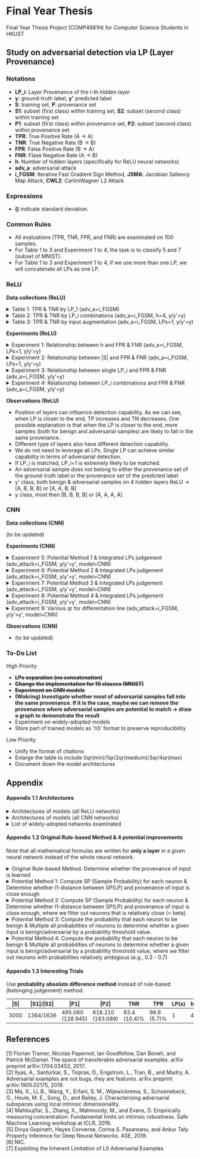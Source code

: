# Final Year Thesis
Final Year Thesis Project (COMP4981H) for Computer Science Students in HKUST

## Study on adversarial detection via LP (Layer Provenance)

### Notations

- **LP_i**: Layer Provenance of the i-th hidden layer
- **y**: ground-truth label, **y'** predicted label
- **S**: training set, **P**: provenance set
- **S1**: subset (first class) within training set, **S2**: subset (second class) within training set
- **P1**: subset (first class) within provenance set, **P2**: subset (second class) within provenance set
- **TPR**: True Positive Rate (A -> A)
- **TNR**: True Negative Rate (B -> B)
- **FPR**: False Positive Rate (B -> A)
- **FNR**: Flase Negative Rate (A -> B)
- **h**: Number of hidden layers (specifically for ReLU neural networks)
- **adv_a**: adversarial attack
- **i_FGSM**: Iterative Fast Gradient Sign Method, **JSMA**: Jacobian Saliency Map Attack, **CWL2**: CarliniWagner L2 Attack

### Expressions

- **()** indicate standard deviation. 

### Common Rules 

- All evaluations (TPR, TNR, FPR, and FNR) are examinated on 100 samples. 
- For Table 1 to 3 and Experiment 1 to 4, the task is to classify 5 and 7 (subset of MNIST). 
- For Table 1 to 3 and Experiment 1 to 4, if we use more than one LP, we will concatenate all LPs as one LP.  

### ReLU 

**Data collections (ReLU)** <br/>

<details>
  <summary>Table 1: TPR & TNR by LP_1 (adv_a=i_FGSM)</summary>
    
  \|S\| | \|S1\|/\|S2\| | \|P1\| | \|P2\| | TNR | TPR | h | y/y'
  --- | --- | --- | --- | --- | --- | --- | --- 
  500 | 227/273 | 70.850 (9.358) | 121.430 (15.163) | 64.0 (4.3)% | 34.5 (21.7)% | 1 | y
  500 | 227/273 | 99.480 (21.718) | 141.360 (29.135) | 59.1 (9.2)% | 43.2 (21.9)% | 2 | y
  500 | 227/273 | 103.550 (17.698) | 129.930 (26.887) | 59.9 (7.1)% | 70.0 (23.9)% | 3 | y
  500 | 227/273 | 96.940 (19.057) | 110.090 (29.264) | 65.1 (7.3)% | 72.9 (20.9)% | 4 | y
  1500 | 674/826 | 162.900 (24.819) | 223.570 (38.956) | 79.7 (4.3)% | 65.2 (16.1)% | 1 | y 
  1500 | 674/826 | 200.250 (52.630) | 262.800 (58.982) | 77.7 (5.8)% | 79.9 (19.8)% | 2 | y 
  1500 | 674/826 | 202.130 (59.237) | 301.580 (82.210) | 73.5 (6.7)% | 98.3 (3.1)% | 3 | y 
  1500 | 674/826 | 212.660 (57.575) | 279.020 (71.900) | 74.2 (6.6)% | 98.5 (3.8)% | 4 | y
  3000 | 1364/1636 | 432.980 (93.588) | 738.560 (175.844) | 68.8 (6.5)% | 98.2 (3)% | 1 | y 
  3000 | 1364/1636 | 463.520 (100.624) | 674.400 (170.379) | 71.4 (6.6)% | 99.1 (2.1)% | 2 | y
  3000 | 1364/1636 | 506.940 (127.957) | 674.990 (182.066) | 69.5 (7.2)% | 99.9 (0.5)% | 3 | y
  3000 | 1364/1636 | 490.720 (141.795) | 596.430 (180.541) | 71.9 (7.7)% | 99.9 (0.6)% | 4 | y
  500 | 227/273 | 70.480 (7.882) | 122.130 (14.576) | 64.1 (3.8)% | 18.6 (12.5)%| 1 | y'
  500 | 227/273 | 100.280 (20.691) | 145.170 (27.773) | 58.3 (9.7)% | 30.7 (18.5)% | 2 | y'
  500 | 227/273 | 106.030 (25.253) | 129.530 (28.993) | 59.2 (9.0)% | 55.4 (24.6)% | 3 | y'
  500 | 227/273 | 95.130 (21.880) | 108.630 (27.240) | 65.9 (8.1)% | 64.0 (25.0)% | 4 | y'
  1500 | 674/826 | 160.620 (27.222) | 223.630 (36.443) | 80.3 (3.6)% | 59.2 (18.2)% | 1 | y'
  1500 | 674/826 | 193.210 (56.364) | 285.100 (72.268) | 76.7 (7.4)% | 75.1 (20.8)% | 2 | y' 
  1500 | 674/826 | 209.590 (56.449) | 273.070 (77.071) | 74.3 (5.8)% | 95.9 (8.4)% | 3 | y'
  1500 | 674/826 | 199.280 (62.882) | 282.930 (73.903) | 74.5 (5.9)% | 96.0 (7.1)% | 4 | y' 
  3000 | 1364/1636 | 421.170 (102.090) | 755.510 (195.395) | 69.4 (7.2)% | 98.0 (3.9)% | 1 | y'
  3000 | 1364/1636 | 469.580 (127.705) | 698.100 (186.750) | 70.1 (7.5)% | 98.5 (3.0)% | 2 | y'
  3000 | 1364/1636 | 529.230 (137.620) | 662.250 (179.874) | 69.6 (6.6)% | 99.8 (0.4)% | 3 | y'
  3000 | 1364/1636 | 515.670 (144.309) | 604.660 (200.546) | 71.3 (7.3)% | 99.7 (0.7)% | 4 | y'
  
  
</details> 

<details>
  
  <summary>Table 2: TPR & TNR by LP_i combinations (adv_a=i_FGSM, h=4, y/y'=y)</summary>

  \|S\| | \|S1\|/\|S2\| | \|P1\| | \|P2\| | TNR | TPR | LP(s) | h
  --- | --- | --- | --- | --- | --- | --- | ---
  500 | 227/273 | 96.940 (19.057) | 110.090 (29.264) | 65.1 (7.3)% | 72.9 (20.9)% | 1 | 4
  500 | 227/273 | 99.160 (22.821) | 114.030 (29.648) | 64.0 (8.9)% | 75.8 (21.2)% | 1/2 | 4
  500 | 227/273 | 95.820 (25.080) | 108.020 (28.359) | 65.8 (9.0)% | 75.8 (21.4)% | 1/2/3 | 4
  500 | 227/273 | 99.030 (22.518) | 109.370 (28.731) | 64.6 (8.4)% | 74.3 (21.7)% | 1/2/3/4 | 4
  500 | 227/273 | 95.370 (23.317) | 111.200 (27.613) | 64.3 (8.6)% | 78.0 (19.9)% | 1/4 | 4
  500 | 227/273 | 14.300 (7.176) | 17.490 (7.640) | 96.1 (2.7)% | 30.1 (38.9)% | 2 | 4
  500 | 227/273 | 6.470 (2.364) | 5.890 (2.391) | 98.0 (2.2)% | 34.6 (37.2)% | 3 | 4
  500 | 227/273 | 3.890 (1.280) | 3.760 (1.320) | 97.8 (2.3)% | 46.6 (38.5)% | 4 | 4
  1500 | 674/826 | 212.660 (57.575) | 279.020 (71.900) | 74.2 (6.6)% | 98.5 (3.8)% | 1 | 4
  1500 | 674/826 | 208.290 (54.358) | 279.900 (84.229) | 74.3 (7.0)% | 98.6 (3.5)% | 1/2 | 4
  1500 | 674/826 | 205.810 (60.844) | 266.870 (80.710) | 74.8 (6.8)% | 98.9 (2.9)% | 1/2/3 | 4
  1500 | 674/826 | 210.150 (61.196) | 292.730 (91.176) | 73.5 (6.8)% | 99.0 (2.3)% | 1/2/3/4 | 4
  1500 | 674/826 | 208.620 (65.275) | 281.800 (80.535) | 74.2 (6.9)% | 98.4 (4.4)% | 1/4 | 4
  1500 | 674/826 | 19.280 (10.573) | 19.450 (9.583) | 97.9 (1.3)% | 76.0 (35.1)% | 2 | 4
  1500 | 674/826 | 6.460 (3.667) | 6.780 (3.657) | 99.5 (0.8)% | 56.3 (44.0)% | 3 | 4
  1500 | 674/826 | 3.260 (1.906) | 3.240 (1.550) | 99.5 (0.7)% | 74.2 (33.3)% | 4 | 4
  3000 | 1364/1636 | 490.720 (141.795) | 596.430 (180.541) | 71.9 (7.7)% | 99.9 (0.6)% | 1 | 4
  3000 | 1364/1636 | 514.680 (125.926) | 612.620 (189.286) | 70.5 (7.4)% | 100.0 (0.2)% | 1/2 | 4
  3000 | 1364/1636 | 521.110 (139.460) | 586.970 (179.797) | 71.1 (7.0)% | 100.0 (0.2)% | 1/2/3 | 4 
  3000 | 1364/1636 | 479.630 (127.896) | 590.500 (163.437) | 73.0 (6.9)% | 99.9 (0.3)% | 1/2/3/4 | 4
  3000 | 1364/1636 | 525.580 (161.507) | 617.430 (196.814) | 69.8 (8.2)% | 100.0 (0.3)% | 1/4 | 4 
  3000 | 1364/1636 | 25.500 (15.411) | 24.680 (14.115) | 98.8 (1.1)% | 81.8 (27.6)% | 2 | 4
  3000 | 1364/1636 | 5.510 (4.001) | 5.120 (3.179) | 99.8 (0.5)% | 88.8 (23.8)% | 3 | 4
  3000 | 1364/1636 | 1.770 (1.256) | 1.840 (1.111) | 99.9 (0.3)% | 95.7 (17.1)% | 4 | 4 

</details>

<details>
  <summary>Table 3: TPR & TNR by input augmentation (adv_a=i_FGSM, LPs=1, y/y'=y)</summary>
  
  **Notations** <br/>
  - **App_i**: Approach i
  - **Input_Aug**: Input Augmentation
  
  **Implementation details** <br/>
  - 5 perturbed inputs are generated per benign input
  - Input augmentation approach1 - append noise _~Uniform(lower_bound=-0.1, uppper_bound=0.1)_
  - Input augmentation approach2 - append noise _~Normal(mean=0, std=0.1)_

  \|S\| | \|S1\|/\|S2\| | \|P1\| | \|P2\| | TNR | TPR | Input_Aug | h
  --- | --- | --- | --- | --- | --- | --- | --- 
  500 | 227/273 | 70.850 (9.358) | 121.430 (15.163) | 64.0 (4.3)% | 34.5 (21.7)% | None | 1
  3000 (500+2500) | 1362/1638 | 289.090 (24.717) | 644.110 (51.828) | 68.0 (3.5)% | 17.5 (12.0)% | App_1 | 1
  3000 (500+2500) | 1362/1638 | 365.170 (40.151) | 742.320 (93.065) | 68.3 (3.6)% | 14.8 (10.5)% | App_2 | 1
  1500 | 674/826 | 162.900 (24.819) | 223.570 (38.956) | 79.7 (4.3)% | 65.2 (16.1)% | None | 1
  9000 (1500+7500) | 4044/4956 | 574.650 (82.479) | 1090.800 (186.220) | 83.7 (3.6)% | 52.4 (17.2)% | App_1 | 1
  9000 (1500+7500) | 4044/4956 | 682.920 (102.169) | 1378.340 (216.134) | 84.8 (3.4)% | 45.9 (15.8)% | App_2 | 1
  3000 | 1364/1636 | 432.980 (93.588) | 738.560 (175.844) | 68.8 (6.5)% | 98.2 (3)% | None | 1 
  18000 (3000+15000) | 8185/9815 | 1226.650 (331.550) | 3299.600 (682.530) | 74.5 (5.8)% | 92.7 (6.7)% | App_1 | 1
  18000 (3000+15000) | 8185/9815 | 1548.330 (359.290) | 3975.600 (833.274) | 74.7 (5.5)% | 89.2 (8.3)% | App_2 | 1
  500 | 227/273 | 99.480 (21.718) | 141.360 (29.135) | 59.1 (9.2)% | 43.2 (21.9)% | None | 2
  3000 (500+2500) | 1362/1638 | 272.770 (63.876) | 469.120 (152.296) | 69.3 (7.3)% | 28.2 (16.0)% | App_1 | 2
  3000 (500+2500) | 1362/1638 | 338.890 (97.934) | 584.250 (181.626) | 68.0 (8.8)% | 28.2 (14.9)% | App_2 | 2
  1500 | 674/826 | 200.250 (52.630) | 262.800 (58.982) | 77.7 (5.8)% | 79.9 (19.8)% | None | 2
  9000 (1500+7500) | 4044/4956 | 524.450 (161.528) | 914.390 (239.864) | 82.9 (5.3)% | 64.7 (22.9)% | App_1 | 2
  9000 (1500+7500) | 4044/4956 | 651.990 (205.734) | 1189.720 (363.669) | 82.9 (5.8)% | 58.7 (19.8)% | App_2 | 2
  3000 | 1364/1636 | 463.520 (100.624) | 674.400 (170.379) | 71.4 (6.6)% | 99.1 (2.1)% | None | 2
  18000 (3000+15000) | 8185/9815 | 1205.820 (332.480) | 2549.280 (701.297) | 76.0 (6.3)% | 95.6 (6.9)% | App_1 | 2
  18000 (3000+15000) | 8185/9815 | 1427.990 (383.569) | 3360.290 (995.905) | 76.0 (7.4)% | 91.7 (8.3)% | App_2 | 2
  
</details>

**Experiments  (ReLU)** 

<details>

  <summary>Experiment 1: Relationship between h and FPR & FNR (adv_a=i_FGSM, LPs=1, y/y'=y)</summary>
  
  <div align="center">
  FPR & FNR of adversarial detection with |S|=500 (h={1,2,3,4}) 
  </div>
  <img src="Images/Exp1/exp1_500.png" align="center" border="0" width="1200" height="170"/>
  <div align="center">
  FPR & FNR of adversarial detection with |S|=1500 (h={1,2,3,4}) 
  </div>
  <img src="Images/Exp1/exp1_1500.png" align="center" border="0" width="1200" height="170"/>
  <div align="center">
  FPR & FNR of adversarial detection with |S|=3000 (h={1,2,3,4}) 
  </div>
  <img src="Images/Exp1/exp1_3000.png" align="center" border="0" width="1200" height="170"/>
  
</details>

<details>
  
  <summary>Experiment 2: Relationship between |S| and FPR & FNR (adv_a=i_FGSM, LPs=1, y/y'=y)</summary>
  
  <div align="center">
  FPR & FNR of adversarial detection with h=1 (|S|={500,1500,3000}) 
  </div>
  <img src="Images/Exp2/exp2_1.png" align="center" border="0" width="1200" height="170"/>
  <div align="center">
  FPR & FNR of adversarial detection with h=2 (|S|={500,1500,3000}) 
  </div>
  <img src="Images/Exp2/exp2_2.png" align="center" border="0" width="1200" height="170"/>
  <div align="center">
  FPR & FNR of adversarial detection with h=3 (|S|={500,1500,3000}) 
  </div>
  <img src="Images/Exp2/exp2_3.png" align="center" border="0" width="1200" height="170"/>
  <div align="center">
  FPR & FNR of adversarial detection with h=4 (|S|={500,1500,3000}) 
  </div>
  <img src="Images/Exp2/exp2_4.png" align="center" border="0" width="1200" height="170"/>  
  
</details>

<details>
  
  <summary>Experiment 3: Relationship between single LP_i and FPR & FNR (adv_a=i_FGSM, y/y'=y)</summary>
  
  <div align="center">
  FPR & FNR of adversarial detection with |S|=500 (LP_i={LP_1,LP_2,LP_3,LP_4}) 
  </div>
  <img src="Images/Exp3/exp3_500.png" align="center" border="0" width="1200" height="170"/>
  <div align="center">
  FPR & FNR of adversarial detection with |S|=1500 (LP_i={LP_1,LP_2,LP_3,LP_4}) 
  </div>
  <img src="Images/Exp3/exp3_1500.png" align="center" border="0" width="1200" height="170"/>
  <div align="center">
  FPR & FNR of adversarial detection with |S|=3000 (LP_i={LP_1,LP_2,LP_3,LP_4}) 
  </div>
  <img src="Images/Exp3/exp3_3000.png" align="center" border="0" width="1200" height="170"/>
  
</details>

<details>
  
  <summary>Experiment 4: Relationship between LP_i combinations and FPR & FNR (adv_a=i_FGSM, y/y'=y)</summary>
  
  <div align="center">
  FPR & FNR of adversarial detection with |S|=500 (LP(s)={1,1/2,1/2/3,1/2/3/4}) 
  </div>
  <img src="Images/Exp4/exp4_500.png" align="center" border="0" width="1200" height="170"/>
  <div align="center">
  FPR & FNR of adversarial detection with |S|=1500 (LP(s)={1,1/2,1/2/3,1/2/3/4}) 
  </div>
  <img src="Images/Exp4/exp4_1500.png" align="center" border="0" width="1200" height="170"/>
  <div align="center">
  FPR & FNR of adversarial detection with |S|=3000 (LP(s)={1,1/2,1/2/3,1/2/3/4}) 
  </div>
  <img src="Images/Exp4/exp4_3000.png" align="center" border="0" width="1200" height="170"/>
  
</details>

**Observations  (ReLU)** <br/>
- Position of layers can influence detection capability. As we can see, when LP is closer to the end, TP  increases and TN decreases. One possible explanation is that when the LP is closer to the end, more samples (both for benign and adversarial samples) are likely to fall in the same provenance. 
- Different type of layers also have different detection capability. 
- We do not need to leverage all LPs. Single LP can achieve similar capability in terms of adversarial detection. 
- If LP_i is matched, LP_i+1 is extremely likely to be matched.
- An adversarial sample does not belong to either the provenance set of the ground-truth label or the provenance set of the predicted label
- y' class, both benign & adversarial samples on 4 hidden layers ReLU → [A, B, B, B] or [A, A, B, B]
- y class, most then [B, B, B, B] or [A, A, A, A]

### CNN

**Data collections (CNN)** 

(to be updated) 

**Experiments (CNN)** 

<details>
  <summary>Experiment 5: Potential Method 1 & Integrated LPs judgement (adv_attack=i_FGSM, y/y'=y', model=CNN)</summary>
<br/>
  
    Note that LP_i = B if risk_score_i < differentitation_line_i
    
    LP_1, LP_2, and LP_3 are LPs for the convolutional layers; LP_4 is the LP for the first ReLU layer. 
  
  - If we intuitively set the differentiation lines and apply judgement rule (LP_1=A and LP_2=A) -> A, we can alreadly achieve 0% FPR and 13% FNR on CNN. 
  - What if we see the distribution of risk scores so as to deliberately select differentiation lines and adv condition? <br/> Below figure represents the risk score distribution computed according to Potential Method 1. Even we only utilize LP_1 and set the differentiation line for LP_1 to be 300, it can differentiate all benign samples and most of adversarial samples. <br/> If we deliberately set the differentation lines to be [300, 320, 100, \_] and apply judgement rule (LP_1=B and LP_2=B and LP_3=B) -> B, we can achieve 9.2% FPR and 3.2% FNR.<br/>
  <img src="Images/Exp5/Exp5_1.png" align="center" border="0" width="414" height="554"/><br/>
  - What if we compare each LP_i between benign and adversarial samples? Below figure demonstrates that for LP_1, LP_2, and LP_3, we can clearly differentiate benign samples and adversarial samples. However, by Potential Method 1, we are not capable of reaching 0% FPR and 0% FNR. <br/> Either FPR or FNR is 0%, then the other one will false error > 5%. <br/>
  <img src="Images/Exp5/exp5_2.png" align="center" border="0" width="864" height="576"/>

</details>

<details>
  <summary>Experiment 6: Potential Method 2 & Integrated LPs judgement (adv_attack=i_FGSM, y/y'=y', model=CNN)</summary>
<br/>
  
    Note that LP_i = B if risk_score_i < differentitation_line_i
    
    LP_1, LP_2, and LP_3 are LPs for the convolutional layers; LP_4 is the LP for the first ReLU layer. 
  
  As shown in the following figures, it is difficult to tell that Potential Method 2 bring any improvement based to Potential Method 1. 
  
  <div align="center">
  LP_i risk score distribution with threshold=0.05 (i={1, 2, 3, 4}) 
  <img src="Images/Exp6/exp6_005.png" align="center" border="0" width="576" height="384"/>
  </div>
  <div align="center">
  LP_i risk score distribution with threshold=0.1 (i={1, 2, 3, 4}) 
  <img src="Images/Exp6/exp6_01.png" align="center" border="0" width="576" height="384"/>
  </div>
  <div align="center">
  LP_i risk score distribution with threshold=0.2 (i={1, 2, 3, 4}) 
  <img src="Images/Exp6/exp6_02.png" align="center" border="0" width="576" height="384"/>
  </div>
  <div align="center">
  LP_i risk score distribution with threshold=0.3 (i={1, 2, 3, 4}) 
  <img src="Images/Exp6/exp6_03.png" align="center" border="0" width="576" height="384"/>
  </div>
  <div align="center">
  LP_i risk score distribution with threshold=0.4 (i={1, 2, 3, 4}) 
  <img src="Images/Exp6/exp6_04.png" align="center" border="0" width="576" height="384"/>
  </div>
  <div align="center">
  LP_i risk score distribution with threshold=0.5 (i={1, 2, 3, 4}) 
  <img src="Images/Exp6/exp6_05.png" align="center" border="0" width="576" height="384"/>
  </div>
  <div align="center">
  LP_i risk score distribution with threshold=0.6 (i={1, 2, 3, 4}) 
  <img src="Images/Exp6/exp6_06.png" align="center" border="0" width="576" height="384"/>
  </div>
  <div align="center">
  LP_i risk score distribution with threshold=0.7 (i={1, 2, 3, 4}) 
  <img src="Images/Exp6/exp6_07.png" align="center" border="0" width="576" height="384"/>
  </div>
  <div align="center">
  LP_i risk score distribution with threshold=0.8 (i={1, 2, 3, 4}) 
  <img src="Images/Exp6/exp6_08.png" align="center" border="0" width="576" height="384"/>
  </div>
  <div align="center">
  LP_i risk score distribution with threshold=0.9 (i={1, 2, 3, 4}) 
  <img src="Images/Exp6/exp6_09.png" align="center" border="0" width="576" height="384"/>
  </div>
 
</details>

<details>
  <summary>Experiment 7: Potential Method 3 & Integrated LPs judgement (adv_attack=i_FGSM, y/y'=y', model=CNN)</summary>
<br/>
  
    Note that LP_i = B if B_log_prob_i > log_prob_diff_line_i
    
    LP_1, LP_2, and LP_3 are LPs for the convolutional layers; LP_4 is the LP for the first ReLU layer. 
    
  As shown in the following figures, we can observe that Potential Method 3 also achieve the same functionality to separate benign and adversarial samples as Potential Method 1. However, similar as Potential Method 1, we still not yet achieve 0% FPR and 0% FNR. 

  <div align="center">
  LP_i risk score distribution with |S|=1000 (i={1, 2, 3, 4}) 
  <img src="Images/Exp7/exp7_1000.png" align="center" border="0" width="576" height="384"/>
  </div>
  <div align="center">
  LP_i risk score distribution with |S|=5000 (i={1, 2, 3, 4}) 
  <img src="Images/Exp7/exp7_5000.png" align="center" border="0" width="576" height="384"/>
  </div>
  <div align="center">
  LP_i risk score distribution with |S|=10000 (i={1, 2, 3, 4}) 
  <img src="Images/Exp7/exp7_10000.png" align="center" border="0" width="576" height="384"/>
  </div>
  <div align="center">
  LP_i risk score distribution with |S|=15000 (i={1, 2, 3, 4}) 
  <img src="Images/Exp7/exp7_15000.png" align="center" border="0" width="576" height="384"/>
  </div>
  <div align="center">
  LP_i risk score distribution with |S|=20000 (i={1, 2, 3, 4}) 
  <img src="Images/Exp7/exp7_20000.png" align="center" border="0" width="576" height="384"/>
  </div>
  
</details>

<details>
  <summary>Experiment 8: Potential Method 4 & Integrated LPs judgement (adv_attack=i_FGSM, y/y'=y', model=CNN)</summary>
<br/>
  
    Note that LP_i = B if B_log_prob_i > log_prob_diff_line_i
    
    LP_1, LP_2, and LP_3 are LPs for the convolutional layers; LP_4 is the LP for the first ReLU layer. 
  
  As shown in the following figures, it is difficult to tell that Potential Method 4 bring any improvement based to Potential Method 3. 
  
  <div align="center">
  LP_i risk score distribution with delta=0.1 (i={1, 2, 3, 4}) 
  <img src="Images/Exp8/exp8_01.png" align="center" border="0" width="576" height="384"/>
  </div>
  <div align="center">
  LP_i risk score distribution with delta=0.2 (i={1, 2, 3, 4}) 
  <img src="Images/Exp8/exp8_02.png" align="center" border="0" width="576" height="384"/>
  </div>  
  <div align="center">
  LP_i risk score distribution with delta=0.3 (i={1, 2, 3, 4}) 
  <img src="Images/Exp8/exp8_03.png" align="center" border="0" width="576" height="384"/>
  </div>
  <div align="center">
  LP_i risk score distribution with delta=0.4 (i={1, 2, 3, 4}) 
  <img src="Images/Exp8/exp8_04.png" align="center" border="0" width="576" height="384"/>
  </div>
  <div align="center">
  LP_i risk score distribution with delta=0.45 (i={1, 2, 3, 4}) 
  <img src="Images/Exp8/exp8_045.png" align="center" border="0" width="576" height="384"/>
  </div>
  
</details>

<details>
  <summary>Experiment 9: Various qr for differentation line (adv_attack=i_FGSM, y/y'=y', model=CNN)</summary>
<br/>
  
  <div align="center">
  'Classified Benign Ratio' in LP_i layer qr=0.90 (i={1, 2, 3, 4}) <br/>
  [0.94949495 0.90909091 0.93939394 0.93939394] train dataset (benign) <br/>
  [0.90816327 0.93877551 0.90816327 0.89795918] test dataset (benign) <br/>
  [0.10638298 0.39361702 0.06382979 0.9893617 ] test dataset (adversarial) <br/>
  <img src="Images/Exp9/exp9_90.png" align="center" border="0" width="576" height="384"/>
  </div>
  <div align="center">
  'Classified Benign Ratio' in LP_i layer qr=0.95 (i={1, 2, 3, 4}) <br/>
  [0.96969697 0.94949495 0.98989899 0.94949495] train dataset (benign) <br/>
  [0.96938776 0.95918367 0.94897959 0.95918367] test dataset (benign) <br/>
  [0.10638298 0.5106383  0.17021277 0.9893617 ] test dataset (adversarial) <br/>
  <img src="Images/Exp9/exp9_95.png" align="center" border="0" width="576" height="384"/>
  </div>
  <div align="center">
  'Classified Benign Ratio' in LP_i layer qr=0.96 (i={1, 2, 3, 4}) <br/>
  [0.96969697 0.95959596 1.         0.95959596] train dataset (benign) <br/>
  [0.96938776 0.96938776 0.95918367 1.        ] test dataset (benign) <br/>
  [0.10638298 0.57446809 0.25531915 0.9893617 ] test dataset (adversarial) <br/>
  <img src="Images/Exp9/exp9_96.png" align="center" border="0" width="576" height="384"/>
  </div>
  <div align="center">
  'Classified Benign Ratio' in LP_i layer qr=0.97 (i={1, 2, 3, 4}) <br/>
  [0.96969697 0.96969697 1.         0.96969697] train dataset (benign) <br/>
  [0.96938776 0.96938776 0.98979592 1.        ] test dataset (benign) <br/>
  [0.10638298 0.60638298 0.27659574 1.        ] test dataset (adversarial) <br/>
  <img src="Images/Exp9/exp9_97.png" align="center" border="0" width="576" height="384"/>
  </div>
  <div align="center">
  'Classified Benign Ratio' in LP_i layer qr=0.98 (i={1, 2, 3, 4}) <br/>
  [0.98989899 0.97979798 1.         0.97979798] train dataset (benign) <br/>
  [0.98979592 0.97959184 0.98979592 1.        ] test dataset (benign) <br/>
  [0.11702128 0.76595745 0.27659574 1.        ] test dataset (adversarial) <br/>
  <img src="Images/Exp9/exp9_98.png" align="center" border="0" width="576" height="384"/>
  </div>
  <div align="center">
  'Classified Benign Ratio' in LP_i layer qr=0.99 (i={1, 2, 3, 4}) <br/>
  [0.98989899 0.98989899 1.         0.98989899] train dataset (benign) <br/>
  [0.98979592 0.98979592 0.98979592 1.        ] test dataset (benign) <br/>
  [0.12765957 0.85106383 0.27659574 1.        ] test dataset (adversarial) <br/>
  <img src="Images/Exp9/exp9_99.png" align="center" border="0" width="576" height="384"/>
  </div>
  <div align="center">
  'Classified Benign Ratio' in LP_i layer qr=1.00 (i={1, 2, 3, 4}) <br/>
  [1. 1. 1. 1.] train dataset (benign) <br/>
  [1. 1. 1. 1.] test dataset (benign) <br/>
  [0.13829787 0.94680851 0.29787234 1.        ] test dataset (adversarial) <br/>
  <img src="Images/Exp9/exp9_100.png" align="center" border="0" width="576" height="384"/>
  </div>
  
  
</details>


**Observations (CNN)** <br/>
- (to be updated)

### To-Do List 

High Priority
- <b>~~LPs separation (no concatenation)~~</b>
- <b>~~Change the implementation for 10 classes (MNIST)~~</b> 
- <b>~~Experiment on CNN models~~</b>
- <b>(Wokring) Investigate whether most of adversarial samples fall into the same provenance. If it is the case, maybe we can remove the provenance where adversarial samples are potential to match -> draw a graph to demonstrate the result</b>
- Experiment on widely-adopted models 
- Store part of trained models as 'h5' format to preserve reproducibility

Low Priority
- Unify the format of citations
- Enlarge the table to include 0qr(min)/1qr/2qr(medium)/3qr/4qr(max)
- Document down the model architectures 

## Appendix 

#### Appendix 1.1 Architectures 

<details>
  <summary>Architectures of models (all ReLU networks)</summary>
  
  Jotting for architectures (More specification illustration required)
  - 784 64 2 (1)
  - 784 64 10 2 (2)
  - 784 64 32 10 2 (3)
  - 784 64 32 20 10 2 (4)
  
</details>

<details>
  <summary>Architectures of models (all CNN networks)</summary>
  
  (more)
  
</details>

<details>
  <summary>List of widely-adopted networks examinated</summary>
  
  (more)
  
</details>

#### Appendix 1.2 Original Rule-based Method & 4 potential improvements 

Note that all mathematical formulas are written for <b>only a layer</b> in a given neural network instead of the whole neural network.  

<details>
  
  <summary>Original Rule-based Method: Determine whether the provenance of input is learned</summary>
  
  <img src="README_images/original_method.png" align="center" border="0" width="900" height="121"/>

</details>

<details>
  
  <summary>Potential Method 1: Compute SP (Sample Probability) for each neuron & Determine whether l1-distance between SP(LP) and provenance of input is close enough</summary>
  
  <img src="README_images/potential_method_1.png" align="center" border="0" width="900" height="121"/>

</details>

<details>
  
  <summary>Potential Method 2: Compute SP (Sample Probability) for each neuron & Determine whether l1-distance between SP(LP) and provenance of input is close enough, where we filter out neurons that is relatively close (< beta).</summary>
  
  <img src="README_images/potential_method_2.png" align="center" border="0" width="900" height="226"/>

</details>

<details>
  
  <summary>Potential Method 3: Compute the probability that each neuron to be benign & Multiple all probabilities of neurons to determine whether a given input is benign/adversarial by a probability threshold value.</summary>

  <img src="README_images/potential_method_3.png" align="center" border="0" width="900" height="272"/>
  
</details>

<details>
  
  <summary>Potential Method 4: Compute the probability that each neuron to be benign & Multiple all probabilities of neurons to determine whether a given input is benign/adversarial by a probability threshold value, where we filter out neurons with probabilities relatively ambigious (e.g., 0.3 - 0.7)</summary>

  <img src="README_images/potential_method_4.png" align="center" border="0" width="900" height="343"/>

</details>


#### Appendix 1.3 Interesting Trials 

Use **probability absolute difference method** instead of rule-based (belonging judgement) method. 

\|S\| | \|S1\|/\|S2\| | \|P1\| | \|P2\| | TNR | TPR | LP(s) | h | alpha 
--- | --- | --- | --- | --- | --- | --- | --- | ---
3000 | 1364/1636 | 495.060 (128.945) | 616.210 (163.089) | 83.4 (10.4)% | 96.6 (5.7)% | 1 | 4 | 10


## References 
[1] Florian Tramer, Nicolas Papernot, Ian Goodfellow, Dan Boneh, and Patrick McDaniel. The space of transferable adversarial examples. arXiv preprint arXiv:1704.03453, 2017. <br />
[2] Ilyas, A., Santurkar, S., Tsipras, D., Engstrom, L., Tran, B., and Madry, A. Adversarial examples are not bugs, they are features. arXiv preprint arXiv:1905.02175, 2019. <br />
[3] Ma, X., Li, B., Wang, Y., Erfani, S. M., Wijewickrema, S., Schoenebeck, G., Houle, M. E., Song, D., and Bailey, J. Characterizing adversarial subspaces using local intrinsic dimensionality. <br />
[4] Mahloujifar, S., Zhang, X., Mahmoody, M., and Evans, D. Empirically measuring concentration: Fundamental limits on intrinsic robustness. Safe Machine Learning workshop at ICLR, 2019. <br />
[5] Divya Gopinath, Hayes Converse, Corina S. Pasareanu, and Ankur Taly. Property Inference for Deep Neural Networks. ASE, 2019. <br />
[6] NIC. <br />
[7] Exploiting the Inherent Limitation of L0 Adversarial Examples <br />
